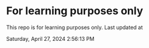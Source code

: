 # For learning purposes only
This repo is for learning purposes only.
Last updated at

Saturday, April 27, 2024 2:56:13 PM

